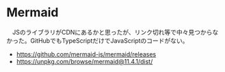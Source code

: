 # Mermaid

　JSのライブラリがCDNにあるかと思ったが、リンク切れ等で中々見つからなかった。GitHubでもTypeScriptだけでJavaScriptのコードがない。

* https://github.com/mermaid-js/mermaid/releases
* https://unpkg.com/browse/mermaid@11.4.1/dist/
